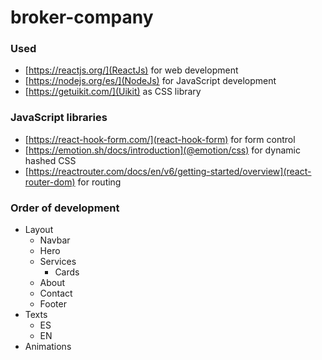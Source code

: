 # broker-company

### Used

- [https://reactjs.org/](ReactJs) for web development
- [https://nodejs.org/es/](NodeJs) for JavaScript development
- [https://getuikit.com/](Uikit) as CSS library

### JavaScript libraries

- [https://react-hook-form.com/](react-hook-form) for form control
- [https://emotion.sh/docs/introduction](@emotion/css) for dynamic hashed CSS
- [https://reactrouter.com/docs/en/v6/getting-started/overview](react-router-dom) for routing

### Order of development

- Layout
  - Navbar
  - Hero
  - Services
    - Cards
  - About
  - Contact
  - Footer
- Texts
  - ES
  - EN
- Animations
